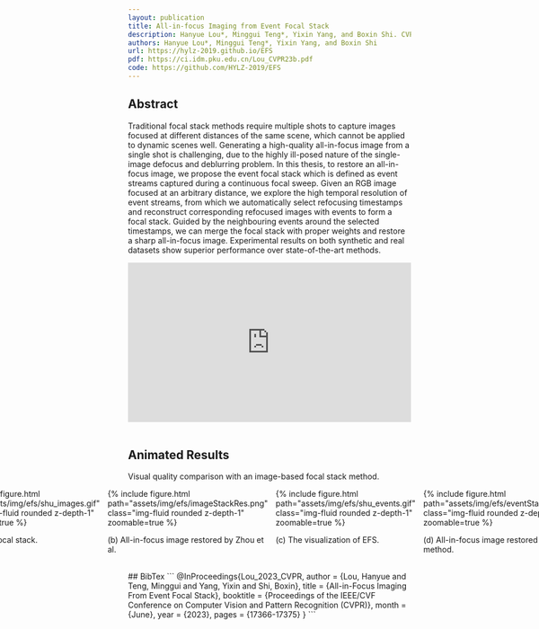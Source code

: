 ```yaml
---
layout: publication
title: All-in-focus Imaging from Event Focal Stack
description: Hanyue Lou*, Minggui Teng*, Yixin Yang, and Boxin Shi. CVPR 2023.
authors: Hanyue Lou*, Minggui Teng*, Yixin Yang, and Boxin Shi
url: https://hylz-2019.github.io/EFS
pdf: https://ci.idm.pku.edu.cn/Lou_CVPR23b.pdf
code: https://github.com/HYLZ-2019/EFS
---
```


## Abstract 
Traditional focal stack methods require multiple shots to capture images focused at different distances of the same scene, which cannot be applied to dynamic scenes well. Generating a high-quality all-in-focus image from a single shot is challenging, due to the highly ill-posed nature of the single-image defocus and deblurring problem. In this thesis, to restore an all-in-focus image, we propose the event focal stack which is defined as event streams captured during a continuous focal sweep. Given an RGB image focused at an arbitrary distance, we explore the high temporal resolution of event streams, from which we automatically select refocusing timestamps and reconstruct corresponding refocused images with events to form a focal stack. Guided by the neighbouring events around the selected timestamps, we can merge the focal stack with proper weights and restore a sharp all-in-focus image. Experimental results on both synthetic and real datasets show superior performance over state-of-the-art methods. 

<div>
  <div style="position:relative;padding-top:56.25%;">
    <iframe src="https://www.youtube.com/embed/9HQLqj4cY7o" title="YouTube video player" frameborder="0" allow="accelerometer; autoplay; clipboard-write; encrypted-media; gyroscope; picture-in-picture; web-share" allowfullscreen
      style="position:absolute;top:0;left:0;width:100%;height:100%;"></iframe>
  </div>
</div>

<br>

## Animated Results
Visual quality comparison with an image-based focal stack method.
<div style="display:flex;flex-direction:row;justify-content:center;align-items:flex-start;">
    <div class="image-with-caption" style="margin-right:1em">
        {% include figure.html path="assets/img/efs/shu_images.gif" class="img-fluid rounded z-depth-1" zoomable=true %}
        <p>(a) Image focal stack.</p>
    </div>
    <div class="image-with-caption" style="margin-right:1em">
        {% include figure.html path="assets/img/efs/imageStackRes.png" class="img-fluid rounded z-depth-1" zoomable=true %}
        <p>(b) All-in-focus image restored by Zhou et al.</p>
    </div>
    <div class="image-with-caption" style="margin-right:1em">
        {% include figure.html path="assets/img/efs/shu_events.gif" class="img-fluid rounded z-depth-1" zoomable=true %}
        <p>(c) The visualization of EFS.</p>
    </div>
    <div class="image-with-caption">
        {% include figure.html path="assets/img/efs/eventStackRes.png" class="img-fluid rounded z-depth-1" zoomable=true %}
        <p>(d) All-in-focus image restored by our method.</p>
    </div>
</div>

<br>
## BibTex
```
@InProceedings{Lou_2023_CVPR,
    author    = {Lou, Hanyue and Teng, Minggui and Yang, Yixin and Shi, Boxin},
    title     = {All-in-Focus Imaging From Event Focal Stack},
    booktitle = {Proceedings of the IEEE/CVF Conference on Computer Vision and Pattern Recognition (CVPR)},
    month     = {June},
    year      = {2023},
    pages     = {17366-17375}
}
```
